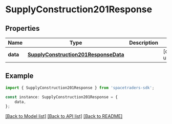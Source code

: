 # SupplyConstruction201Response



## Properties

Name | Type | Description | Notes
------------ | ------------- | ------------- | -------------
**data** | [**SupplyConstruction201ResponseData**](SupplyConstruction201ResponseData.md) |  | [default to undefined]

## Example

```typescript
import { SupplyConstruction201Response } from 'spacetraders-sdk';

const instance: SupplyConstruction201Response = {
    data,
};
```

[[Back to Model list]](../README.md#documentation-for-models) [[Back to API list]](../README.md#documentation-for-api-endpoints) [[Back to README]](../README.md)
